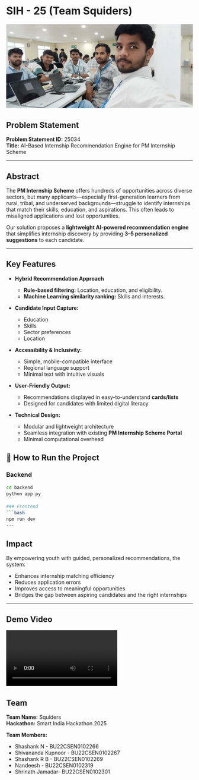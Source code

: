 # SIH - 25 (Team Squiders)

![Team members](assets/Team%20members.jpg)

## Problem Statement  
**Problem Statement ID:** 25034  
**Title:** AI-Based Internship Recommendation Engine for PM Internship Scheme  

---

## Abstract  

The **PM Internship Scheme** offers hundreds of opportunities across diverse sectors, but many applicants—especially first-generation learners from rural, tribal, and underserved backgrounds—struggle to identify internships that match their skills, education, and aspirations. This often leads to misaligned applications and lost opportunities.  

Our solution proposes a **lightweight AI-powered recommendation engine** that simplifies internship discovery by providing **3–5 personalized suggestions** to each candidate.  

---

## Key Features  

- **Hybrid Recommendation Approach**  
  - **Rule-based filtering:** Location, education, and eligibility.  
  - **Machine Learning similarity ranking:** Skills and interests.  

- **Candidate Input Capture:**  
  - Education  
  - Skills  
  - Sector preferences  
  - Location  

- **Accessibility & Inclusivity:**  
  - Simple, mobile-compatible interface  
  - Regional language support  
  - Minimal text with intuitive visuals  

- **User-Friendly Output:**  
  - Recommendations displayed in easy-to-understand **cards/lists**  
  - Designed for candidates with limited digital literacy  

- **Technical Design:**  
  - Modular and lightweight architecture  
  - Seamless integration with existing **PM Internship Scheme Portal**  
  - Minimal computational overhead  

## 🚀 How to Run the Project

### Backend
```bash
cd backend
python app.py

### Frontend
```bash
npm run dev
---

```
## Impact  

By empowering youth with guided, personalized recommendations, the system:  

- Enhances internship matching efficiency  
- Reduces application errors  
- Improves access to meaningful opportunities  
- Bridges the gap between aspiring candidates and the right internships  

---

## Demo Video
![Team members](assets/Demo%20Video.mp4)

## Team 
**Team Name:** Squiders  
**Hackathon:** Smart India Hackathon 2025  

**Team Members:**
- Shashank N -          BU22CSEN0102266
- Shivananda Kupnoor -  BU22CSEN0102267
- Shashank R B -        BU22CSEN0102269
- Nandeesh -            BU22CSEN0102319
- Shrinath Jamadar-     BU22CSEN0102301
